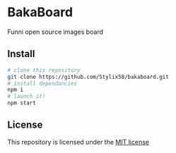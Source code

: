 # BakaBoard
Funni open source images board

## Install
```sh
# clone this repository
git clone https://github.com/Stylix58/bakaboard.git
# install dependancies
npm i
# launch it!
npm start
```

## License
This repository is licensed under the [MIT license](LICENSE)
